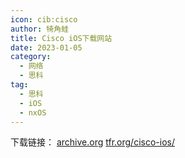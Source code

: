 ```yaml
---
icon: cib:cisco
author: 犄角蛙
title: Cisco iOS下载网站
date: 2023-01-05
category:
  - 网络
  - 思科
tag:
  - 思科
  - iOS
  - nxOS
---
```


下载链接：
[archive.org](https://archive.org/details/cIOS-firmware-images)
[tfr.org/cisco-ios/](http://tfr.org/cisco-ios/)
